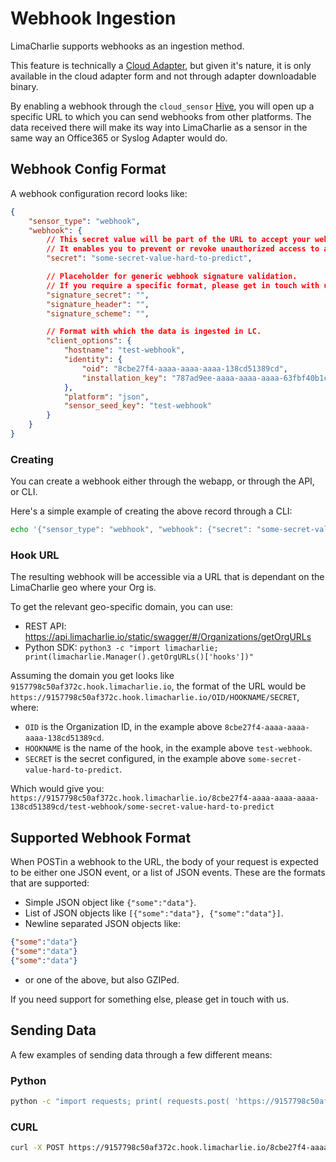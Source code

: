 # Webhook Ingestion

LimaCharlie supports webhooks as an ingestion method.

This feature is technically a [Cloud Adapter](lc_adapter.md), but given it's nature, it is only available
in the cloud adapter form and not through adapter downloadable binary.

By enabling a webhook through the `cloud_sensor` [Hive](hive.md), you will open up a specific URL to which
you can send webhooks from other platforms. The data received there will make its way into LimaCharlie as
a sensor in the same way an Office365 or Syslog Adapter would do.

## Webhook Config Format
A webhook configuration record looks like:
```json
{
    "sensor_type": "webhook",
    "webhook": {
        // This secret value will be part of the URL to accept your webhooks.
        // It enables you to prevent or revoke unauthorized access to a hook.
        "secret": "some-secret-value-hard-to-predict",

        // Placeholder for generic webhook signature validation.
        // If you require a specific format, please get in touch with us.
        "signature_secret": "",
        "signature_header": "",
        "signature_scheme": "",

        // Format with which the data is ingested in LC.
        "client_options": {
            "hostname": "test-webhook",
            "identity": {
                "oid": "8cbe27f4-aaaa-aaaa-aaaa-138cd51389cd",
                "installation_key": "787ad9ee-aaaa-aaaa-aaaa-63fbf40b1c2e"
            },
            "platform": "json",
            "sensor_seed_key": "test-webhook"
        }
    }
}
```

### Creating
You can create a webhook either through the webapp, or through the API, or CLI.

Here's a simple example of creating the above record through a CLI:
```bash
echo '{"sensor_type": "webhook", "webhook": {"secret": "some-secret-value-hard-to-predict", "signature_secret": "", "signature_header": "", "signature_scheme": "", "client_options": {"hostname": "test-webhook", "identity": {"oid": "8cbe27f4-aaaa-aaaa-aaaa-138cd51389cd", "installation_key": "787ad9ee-aaaa-aaaa-aaaa-63fbf40b1c2e"}, "platform": "json", "sensor_seed_key": "test-webhook"}}}' | limacharlie hive set cloud_sensor --key my-webhook --data -
```

### Hook URL
The resulting webhook will be accessible via a URL that is dependant on the LimaCharlie
geo where your Org is.

To get the relevant geo-specific domain, you can use:
* REST API: https://api.limacharlie.io/static/swagger/#/Organizations/getOrgURLs
* Python SDK: `python3 -c "import limacharlie; print(limacharlie.Manager().getOrgURLs()['hooks'])"`

Assuming the domain you get looks like `9157798c50af372c.hook.limacharlie.io`, the format of the URL
would be `https://9157798c50af372c.hook.limacharlie.io/OID/HOOKNAME/SECRET`, where:
* `OID` is the Organization ID, in the example above `8cbe27f4-aaaa-aaaa-aaaa-138cd51389cd`.
* `HOOKNAME` is the name of the hook, in the example above `test-webhook`.
* `SECRET` is the secret configured, in the example above `some-secret-value-hard-to-predict`.

Which would give you: `https://9157798c50af372c.hook.limacharlie.io/8cbe27f4-aaaa-aaaa-aaaa-138cd51389cd/test-webhook/some-secret-value-hard-to-predict`

## Supported Webhook Format
When POSTin a webhook to the URL, the body of your request is expected to be either one JSON event, or a list of JSON events.
These are the formats that are supported:
* Simple JSON object like `{"some":"data"}`.
* List of JSON objects like `[{"some":"data"}, {"some":"data"}]`.
* Newline separated JSON objects like:
```json
{"some":"data"}
{"some":"data"}
{"some":"data"}
```
* or one of the above, but also GZIPed.

If you need support for something else, please get in touch with us.

## Sending Data
A few examples of sending data through a few different means:

### Python
```bash
python -c "import requests; print( requests.post( 'https://9157798c50af372c.hook.limacharlie.io/8cbe27f4-aaaa-aaaa-aaaa-138cd51389cd/test-webhook/some-secret-value-hard-to-predict', json = {'some':'data'} ).text)"
```

### CURL
```bash
curl -X POST https://9157798c50af372c.hook.limacharlie.io/8cbe27f4-aaaa-aaaa-aaaa-138cd51389cd/test-webhook/some-secret-value-hard-to-predict -H 'Content-Type: application/json' -d '{"some":"data"}'
```
